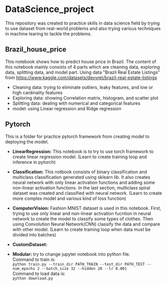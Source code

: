 # DataScience_project

This repository was created to practice skills in data science field by trying to use dataset from real-world problems and also trying various techniques in machine learing to tackle the problems.  

## Brazil_house_price
This notebook shows how to predict house price in Brazil. The content of this notebook mainly consists of 4 parts which are cleaning data, exploring data, splitting data, and model part. Using data "Brazil Real Estate Listings" from https://www.kaggle.com/datasets/devvret/brazil-real-estate-listings
* Cleaning data: trying to eliminate outliers, leaky features, and low or high cardinality features
* Exploring data: showing Correlation matrix, histogram, and scatter plot
* Splitting data: dealing with numerical and categorical features
* model: using Linear regression and Ridge regression

## Pytorch
This is a folder for practice pytorch framework from creating model to deploying the model.
* **LinearRegression:** This notebook is to try to use torch framework to create linear regression model. (Learn to create training loop and inference in pytorch)
* **Classification:** This notbook consists of binary classification and multiclass classification generated using sklearn lib. It also creates neural network with only linear activation functions and adding some non-linear activation functions. In the last section, multiclass spiral dataset was created and classified with neural network. (Learn to create more complex model and various kind of loss function)
* **ComputerVision:** Fashion MNIST dataset is used in this notebook. First, trying to use only linear and non-linear activation fucntion in neural network to create the model to classify some types of clothes. Then using Convolution Neural Network(CNN) classify the data and compare with other model. (Learn to create training loop when data must be divided into batches)
* **CustomDataset:**

* **Modular:** try to change jupyter notebook into python file. \
Command to train is: \
```python train.py --train_dir PATH_TRAIN --test_dir PATH_TEST --num_epochs 2 --batch_size 32 --hidden 20 --lr 0.001 ``` \
Command to load data is: \
```python download.py ```
